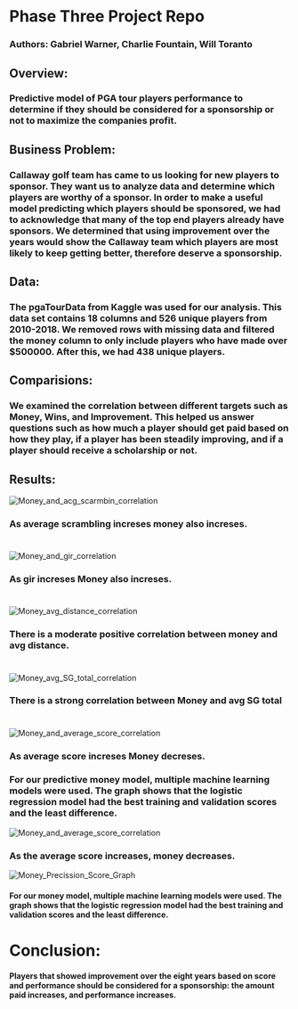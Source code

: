 # Phase Three Project Repo
### Authors: Gabriel Warner, Charlie Fountain, Will Toranto

## Overview:
### Predictive model of PGA tour players performance to determine if they should be considered for a sponsorship or not to maximize the companies profit. 

## Business Problem:
### Callaway golf team has came to us looking for new players to sponsor. They want us to analyze data and determine which players are worthy of a sponsor. In order to make a useful model predicting which players should be sponsored, we had to acknowledge that many of the top end players  already have sponsors. We determined that using improvement over the years would show the Callaway team which players are most likely to keep getting better, therefore deserve a sponsorship. 

## Data:
### The pgaTourData from Kaggle was used for our analysis.  This data set contains 18 columns and 526 unique players from 2010-2018.  We removed rows with missing data and filtered the money column to only include players who have made over $500000.  After this, we had 438 unique players.

## Comparisions:
### We examined the correlation between different targets such as Money, Wins, and Improvement.  This helped us answer questions such as how much a player should get paid based on how they play, if a player has been steadily improving, and if a player should receive a scholarship or not.

## Results:

![Money_and_acg_scarmbin_correlation](./images/Money_and_acg_scarmbin_correlation.png)
### As average scrambling increses money also increses.
#
#
![Money_and_gir_correlation](./images/Money_and_gir_correlation.png)
### As gir increses Money also increses.
#
#
![Money_avg_distance_correlation](./images/Money_avg_distance_correlation.png)
### There is a moderate positive correlation between money and avg distance.
#
#
![Money_avg_SG_total_correlation](./images/Money_avg_SG_total_correlation.png)
### There is a strong correlation between Money and avg SG total 
#
#

![Money_and_average_score_correlation](./images/Money_and_average_score_correlation.png)
### As average score increses Money decreses.

### For our predictive money model, multiple machine learning models were used.  The graph shows that the logistic regression model had the best training and validation scores and the least difference.

![Money_and_average_score_correlation](./images/Money_and_average_score_correlation.png)
### As the average score increases, money decreases.
![Money_Precission_Score_Graph](./images/Money_Precission_Score_Graph.png)
#### For our money model, multiple machine learning models were used.  The graph shows that the logistic regression model had the best training and validation scores and the least difference.

# Conclusion:
#### Players that showed improvement over the eight years based on score and performance should be considered for a sponsorship: the amount paid increases, and performance increases.  